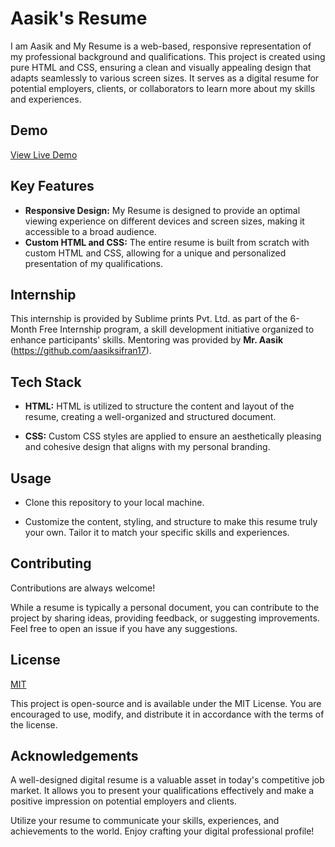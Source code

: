 
# Aasik's Resume


I am Aasik and  My Resume is a web-based, responsive representation of my professional background and qualifications. This project is created using pure HTML and CSS, ensuring a clean and visually appealing design that adapts seamlessly to various screen sizes. It serves as a digital resume for potential employers, clients, or collaborators to learn more about my skills and experiences.
## Demo

[View Live Demo](https://github.com/aasiksifran17/Aasik-Portfolio-master.git)

## Key Features

- **Responsive Design:**  My Resume is designed to provide an optimal viewing experience on different devices and screen sizes, making it accessible to a broad audience.
- **Custom HTML and CSS:** The entire resume is built from scratch with custom HTML and CSS, allowing for a unique and personalized presentation of my qualifications.
## Internship
This internship is provided by Sublime prints Pvt. Ltd. as part of the 6-Month Free Internship program, a skill development initiative organized to enhance participants' skills. Mentoring was provided by **Mr. Aasik** (https://github.com/aasiksifran17).
## Tech Stack

- **HTML:**  HTML is utilized to structure the content and layout of the resume, creating a well-organized and structured document.

- **CSS:** Custom CSS styles are applied to ensure an aesthetically pleasing and cohesive design that aligns with my personal branding.
## Usage

- Clone this repository to your local machine.


- Customize the content, styling, and structure to make this resume truly your own. Tailor it to match your specific skills and experiences.
## Contributing

Contributions are always welcome!

While a resume is typically a personal document, you can contribute to the project by sharing ideas, providing feedback, or suggesting improvements. Feel free to open an issue if you have any suggestions.
## License

[MIT](https://choosealicense.com/licenses/mit/)

This project is open-source and is available under the MIT License. You are encouraged to use, modify, and distribute it in accordance with the terms of the license.


## Acknowledgements

 A well-designed digital resume is a valuable asset in today's competitive job market. It allows you to present your qualifications effectively and make a positive impression on potential employers and clients.

Utilize your resume to communicate your skills, experiences, and achievements to the world. Enjoy crafting your digital professional profile!
